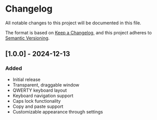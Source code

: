 # Changelog

All notable changes to this project will be documented in this file.

The format is based on [Keep a Changelog](https://keepachangelog.com/en/1.0.0/),
and this project adheres to [Semantic Versioning](https://semver.org/spec/v2.0.0.html).

## [1.0.0] - 2024-12-13

### Added
- Initial release
- Transparent, draggable window
- QWERTY keyboard layout
- Keyboard navigation support
- Caps lock functionality
- Copy and paste support
- Customizable appearance through settings
